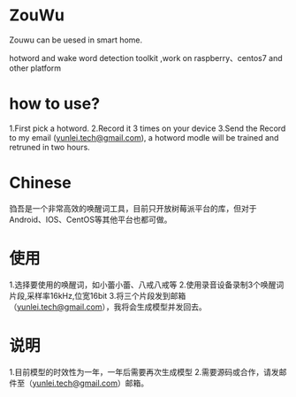 # ZouWu

Zouwu can be uesed in smart home.

hotword and wake word detection toolkit ,work on raspberry、centos7 and other platform

# how to use?
1.First pick a hotword.
2.Record it 3 times on your device
3.Send the Record to my email (yunlei.tech@gmail.com), a hotword modle will be trained and retruned in two hours.



# Chinese

驺吾是一个非常高效的唤醒词工具，目前只开放树莓派平台的库，但对于Android、IOS、CentOS等其他平台也都可做。

# 使用
1.选择要使用的唤醒词，如小蕾小蕾、八戒八戒等
2.使用录音设备录制3个唤醒词片段,采样率16kHz,位宽16bit
3.将三个片段发到邮箱（yunlei.tech@gmail.com），我将会生成模型并发回去。


# 说明

1.目前模型的时效性为一年，一年后需要再次生成模型
2.需要源码或合作，请发邮件至（yunlei.tech@gmail.com）邮箱。
